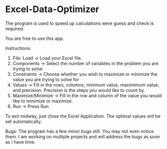 # Excel-Data-Optimizer
The program is used to speed up calculations were guess and check is required.

You are free to use this app.

Instructions:
1) File: Load -> Load your Excel file.
2) Components -> Select the number of variables in the problem you are trying to solve
3) Constraints -> Choose whether you wish to maximize or minimize the value you are trying to solve for
4) Values -> Fill in the  rows, columns, minimum value, maximimum value, and precision. Precision is the steps you would like to count by.
5) Maximize/Minimize -> Fill in the row and column of the value you would like to minimize or maximize.
6) Run -> Press Run

To exit midway, just close the Excel Application.
The optimal values will be set automatically.

Bugs:
The program has a few minor bugs still. You may not even notice them. I am working on multiple projects and will address the bugs as soon as I have time.


